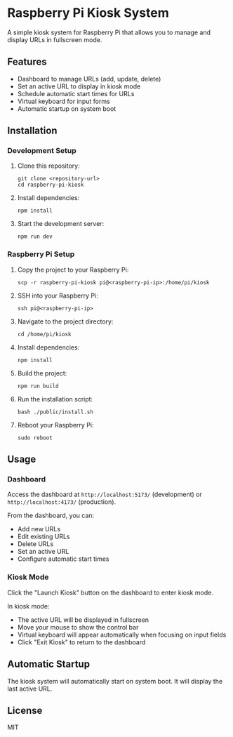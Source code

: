 # Raspberry Pi Kiosk System

A simple kiosk system for Raspberry Pi that allows you to manage and display URLs in fullscreen mode.

## Features

- Dashboard to manage URLs (add, update, delete)
- Set an active URL to display in kiosk mode
- Schedule automatic start times for URLs
- Virtual keyboard for input forms
- Automatic startup on system boot

## Installation

### Development Setup

1. Clone this repository:
   ```
   git clone <repository-url>
   cd raspberry-pi-kiosk
   ```

2. Install dependencies:
   ```
   npm install
   ```

3. Start the development server:
   ```
   npm run dev
   ```

### Raspberry Pi Setup

1. Copy the project to your Raspberry Pi:
   ```
   scp -r raspberry-pi-kiosk pi@<raspberry-pi-ip>:/home/pi/kiosk
   ```

2. SSH into your Raspberry Pi:
   ```
   ssh pi@<raspberry-pi-ip>
   ```

3. Navigate to the project directory:
   ```
   cd /home/pi/kiosk
   ```

4. Install dependencies:
   ```
   npm install
   ```

5. Build the project:
   ```
   npm run build
   ```

6. Run the installation script:
   ```
   bash ./public/install.sh
   ```

7. Reboot your Raspberry Pi:
   ```
   sudo reboot
   ```

## Usage

### Dashboard

Access the dashboard at `http://localhost:5173/` (development) or `http://localhost:4173/` (production).

From the dashboard, you can:
- Add new URLs
- Edit existing URLs
- Delete URLs
- Set an active URL
- Configure automatic start times

### Kiosk Mode

Click the "Launch Kiosk" button on the dashboard to enter kiosk mode.

In kiosk mode:
- The active URL will be displayed in fullscreen
- Move your mouse to show the control bar
- Virtual keyboard will appear automatically when focusing on input fields
- Click "Exit Kiosk" to return to the dashboard

## Automatic Startup

The kiosk system will automatically start on system boot. It will display the last active URL.

## License

MIT